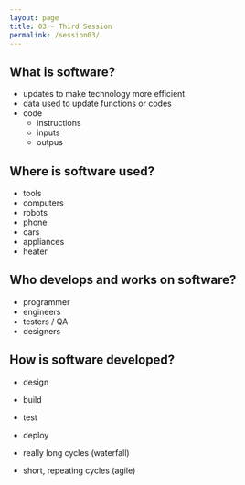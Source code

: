 ```yaml
---
layout: page
title: 03 - Third Session
permalink: /session03/
---
```


## What is software?

- updates to make technology more efficient
- data used to update functions or codes
- code
  - instructions
  - inputs
  - outpus

## Where is software used?

- tools
- computers
- robots
- phone
- cars
- appliances
- heater

## Who develops and works on software?

- programmer
- engineers
- testers / QA
- designers

## How is software developed?

- design
- build
- test
- deploy

- really long cycles (waterfall)
- short, repeating cycles (agile)
